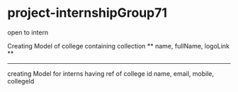 # project-internshipGroup71
open to intern

Creating Model of college containing collection 
** name, fullName, logoLink **

------------------------------------
creating Model for interns having ref of college id 
 name, email, mobile, collegeId
    
